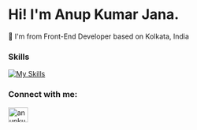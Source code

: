 <h1>Hi! I'm Anup Kumar Jana.</h1>
📍 I'm from Front-End Developer based on Kolkata, India

<h3 align="left">Skills</h3>
<p align="left">

[![My Skills](https://skillicons.dev/icons?i=html,css,,js,react,,scss,figma,,express,nodejs,,mysql,mongodb)](https://skillicons.dev)
 </p>
<h3 align="left">Connect with me:</h3>
<p align="left">
<a href="https://linkedin.com/in/anupkumarjana" target="blank"><img align="center" src="https://raw.githubusercontent.com/rahuldkjain/github-profile-readme-generator/master/src/images/icons/Social/linked-in-alt.svg" alt="anupkumarjana" height="30" width="40" /></a>
</p>
